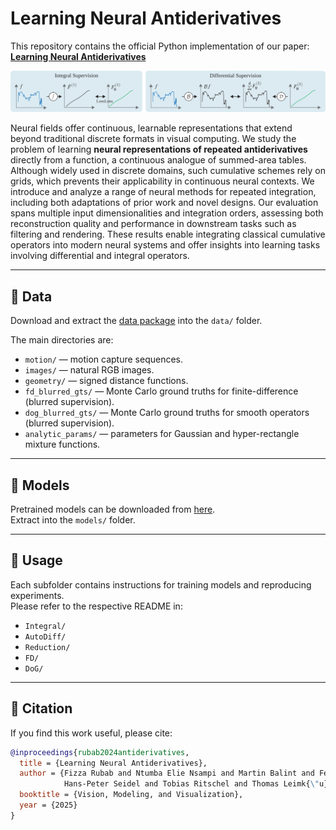 # Learning Neural Antiderivatives

This repository contains the official Python implementation of our paper:  
**[Learning Neural Antiderivatives](https://neural-antiderivatives.mpi-inf.mpg.de)**  

![Teaser](teaser.svg)

Neural fields offer continuous, learnable representations that extend beyond traditional discrete formats in visual computing. We study the problem of learning **neural representations of repeated antiderivatives** directly from a function, a continuous analogue of summed-area tables. Although widely used in discrete domains, such cumulative schemes rely on grids, which prevents their applicability in continuous neural contexts. We introduce and analyze a range of neural methods for repeated integration, including both adaptations of prior work and novel designs. Our evaluation spans multiple input dimensionalities and integration orders, assessing both reconstruction quality and performance in downstream tasks such as filtering and rendering. These results enable integrating classical cumulative operators into modern neural systems and offer insights into learning tasks involving differential and integral operators.



---

## 📂 Data

Download and extract the [data package](https://neural-antiderivatives.mpi-inf.mpg.de/data.zip) into the `data/` folder.  

The main directories are:  
- `motion/` — motion capture sequences.  
- `images/` — natural RGB images.  
- `geometry/` — signed distance functions.  
- `fd_blurred_gts/` — Monte Carlo ground truths for finite-difference (blurred supervision).  
- `dog_blurred_gts/` — Monte Carlo ground truths for smooth operators (blurred supervision).  
- `analytic_params/` — parameters for Gaussian and hyper-rectangle mixture functions.  

---

## 🤖 Models

Pretrained models can be downloaded from [here](https://neural-antiderivatives.mpi-inf.mpg.de/trained_models.zip).  
Extract into the `models/` folder.  

---

## 🚀 Usage

Each subfolder contains instructions for training models and reproducing experiments.  
Please refer to the respective README in:  
- `Integral/`  
- `AutoDiff/`  
- `Reduction/`  
- `FD/`  
- `DoG/`  

---

## 📜 Citation

If you find this work useful, please cite:  

```bibtex
@inproceedings{rubab2024antiderivatives,
  title = {Learning Neural Antiderivatives},
  author = {Fizza Rubab and Ntumba Elie Nsampi and Martin Balint and Felix Mujkanovic and
            Hans-Peter Seidel and Tobias Ritschel and Thomas Leimk{\"u}hler},
  booktitle = {Vision, Modeling, and Visualization},
  year = {2025}
}